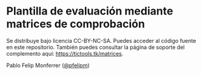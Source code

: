 # Plantilla de evaluación mediante matrices de comprobación

Se distribuye bajo licencia CC-BY-NC-SA. Puedes acceder al código fuente en este repositorio. También puedes consultar la página de soporte del complemento aquí: https://tictools.tk/matrices.

Pablo Felip Monferrer (<a href="https://twitter.com/pfelipm">@pfelipm</a>)
